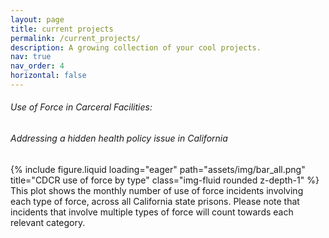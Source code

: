 ```yaml
---
layout: page
title: current projects
permalink: /current_projects/
description: A growing collection of your cool projects.
nav: true
nav_order: 4
horizontal: false
---
```



<h6 class="title font-weight-bold">
Use of Force in Carceral Facilities:
</h6>

<h6 class="title">
Addressing a hidden health policy issue in California
</h6>


<div class="row">
    <div class="col-sm mt-3 mt-md-0">
        {% include figure.liquid loading="eager" path="assets/img/bar_all.png" title="CDCR use of force by type" class="img-fluid rounded z-depth-1" %}
    </div>
</div>
<div class="caption">
    This plot shows the monthly number of use of force incidents involving each type of force, across all California state prisons. Please note that incidents that involve multiple types of force will count towards each relevant category. 
</div>

